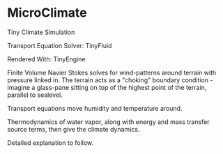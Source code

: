 # MicroClimate
Tiny Climate Simulation

Transport Equation Solver: TinyFluid

Rendered With: TinyEngine

Finite Volume Navier Stokes solves for wind-patterns around terrain with pressure linked in. The terrain acts as a "choking" boundary condition - imagine a glass-pane sitting on top of the highest point of the terrain, parallel to sealevel.

Transport equations move humidity and temperature around.

Thermodynamics of water vapor, along with energy and mass transfer source terms, then give the climate dynamics.

Detailed explanation to follow.
